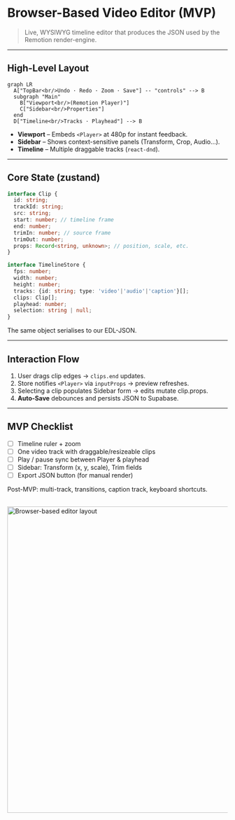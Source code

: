 # Browser-Based Video Editor (MVP)

> Live, WYSIWYG timeline editor that produces the JSON used by the Remotion render-engine.

---

## High-Level Layout

```mermaid
graph LR
  A["TopBar<br/>Undo · Redo · Zoom · Save"] -- "controls" --> B
  subgraph "Main"
    B["Viewport<br/>(Remotion Player)"]
    C["Sidebar<br/>Properties"]
  end
  D["Timeline<br/>Tracks · Playhead"] --> B
```

* **Viewport** – Embeds `<Player>` at 480p for instant feedback.
* **Sidebar** – Shows context-sensitive panels (Transform, Crop, Audio…).
* **Timeline** – Multiple draggable tracks (`react-dnd`).

---

## Core State (zustand)
```ts
interface Clip {
  id: string;
  trackId: string;
  src: string;
  start: number; // timeline frame
  end: number;
  trimIn: number; // source frame
  trimOut: number;
  props: Record<string, unknown>; // position, scale, etc.
}

interface TimelineStore {
  fps: number;
  width: number;
  height: number;
  tracks: {id: string; type: 'video'|'audio'|'caption'}[];
  clips: Clip[];
  playhead: number;
  selection: string | null;
}
```

The same object serialises to our EDL-JSON.

---

## Interaction Flow
1. User drags clip edges → `clips.end` updates.
2. Store notifies `<Player>` via `inputProps` → preview refreshes.
3. Selecting a clip populates Sidebar form → edits mutate clip.props.
4. **Auto-Save** debounces and persists JSON to Supabase.

---

## MVP Checklist
- [ ] Timeline ruler + zoom
- [ ] One video track with draggable/resizeable clips
- [ ] Play / pause sync between Player & playhead
- [ ] Sidebar: Transform (x, y, scale), Trim fields
- [ ] Export JSON button (for manual render)

Post-MVP: multi-track, transitions, caption track, keyboard shortcuts. 

<br/>

<!-- Static diagram for GitHub -->
<img src="/documentation/browserbased-video-editor.svg" alt="Browser-based editor layout" width="700"/> 
